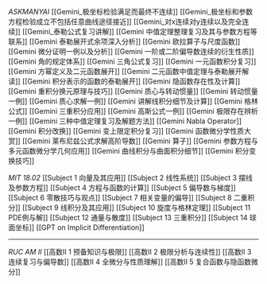 *ASKMANYAI*
[[Gemini_极坐标检验满足而最终不连续]]
[[Gemini_极坐标和参数方程检验成立不包括任意曲线途径接近]]
[[Gemini_对x连续对y连续以及完全连续]]
[[Gemini_泰勒公式复习讲解]]
[[Gemini 中值定理整理复习及其与参数方程等联系]]
[[Gemini 泰勒展开式余项深入分析]]
[[Gemini 欧拉算子与尺度函数]]
[[Gemini 微分证明一例以及分析]]
[[Gemini 一阶或二阶偏导数连续的衍生性质]]
[[Gemini 角的规定体系]]
[[Gemini 三角公式复习]]
[[Gemini 一元函数积分复习]]
[[Gemini 方幂定义及二元函数展开]]
[[Gemini 二元函数中值定理与泰勒展开解读]]
[[Gemini 积分表示的函数的泰勒展开]]
[[Gemini 隐函数存在性及计算]]
[[Gemini 重积分换元原理与技巧]]
[[Gemini 质心与转动惯量]]
[[Gemini 转动惯量一例]]
[[Gemini 质心求解一例]]
[[Gemini 讲解线积分细节及计算]]
[[Gemini 格林公式]]
[[Gemini 三重积分应用]]
[[Gemini 高斯公式一例]]
[[Gemini 极限存在辨析一例]]
[[Gemini 三种中值定理复习及解题方法]]
[[Gemini Nabla Operator]]
[[Gemini 积分改换]]
[[Gemini 变上限定积分复习]]
[[Gemini 函数微分学性质大赏]]
[[Gemini 莱布尼兹公式求解高阶导数]]
[[Gemini 算子]]
[[Gemini 参数方程与多元函数微分学几何应用]]
[[Gemini 曲线积分与曲面积分细节]]
[[Gemini 积分变换技巧]]




*MIT 18.02*
[[Subject 1 向量及其应用]]
[[Subject 2 线性系统]]
[[Subject 3 摆线及参数方程]]
[[Subject 4 方程与函数的计算]]
[[Subject 5 偏导数与梯度]]
[[Subject 6 零散技巧与观点]]
[[Subject 7 相关变量的偏导]]
[[Subject 8 二重积分]]
[[Subject 9 线积分及其应用]]
[[Subject 10 旋度与格林定理]]
[[Subject 11 PDE例与解]]
[[Subject 12 通量与散度]]
[[Subject 13 三重积分]]
[[Subject 14 球面坐标]]
[[GPT on Implicit Differentiation]]

---

*RUC AM II*
[[高数II 1 预备知识与极限]]
[[高数II 2 极限分析与连续性]]
[[高数II 3 连续复习与偏导数]]
[[高数II 4 全微分与性质理解]]
[[高数II 5 复合函数与隐函数微分]]










